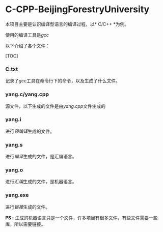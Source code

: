 # C-CPP-BeijingForestryUniversity
本项目主要是认识编译型语言的编译过程，以* C/C++ *为例。

使用的编译工具是*gcc*



以下介绍了各个文件：

[TOC]

### C.txt

记录了*gcc*工具在命令行下的命令，以及生成了什么文件。



### yang.c/yang.cpp

源文件，以下生成的文件是由*yang.cpp*文件生成的



### yang.i

进行*预编译*生成的文件。



### yang.s

进行*编译*生成的文件，是汇编语言。



### yang.o

进行*汇编*生成的文件，是机器语言。



### yang.exe

进行*链接*生成的文件。

**PS :** 生成的机器语言只是一个文件，许多项目有很多文件，有些文件需要一些库，所以需要链接。

